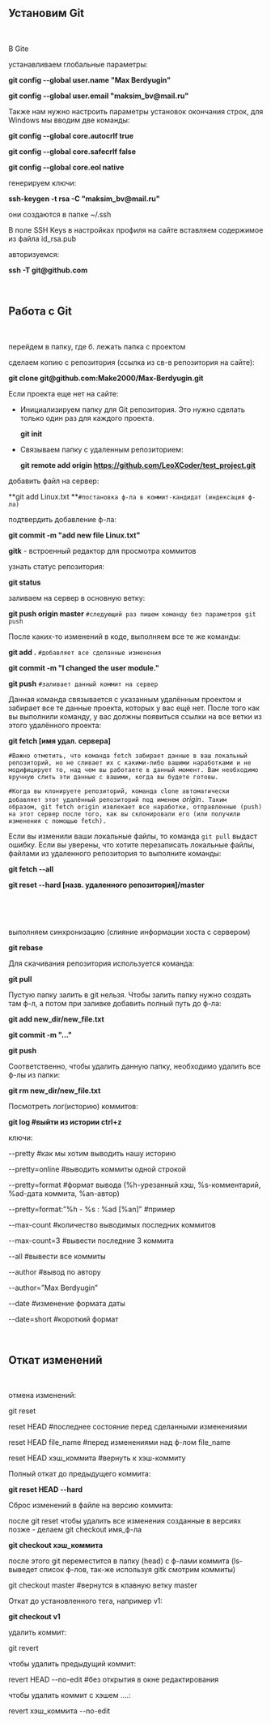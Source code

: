 Установим Git
-------------

 

В Gite

устанавливаем глобальные параметры:

**git config --global user.name "Max Berdyugin"**

**git config --global user.email "maksim_bv\@mail.ru"**

Также нам нужно настроить параметры установок окончания строк, для Windows мы
вводим две команды:

**git config --global core.autocrlf true**

**git config --global core.safecrlf false**

**git config --global core.eol native**

генерируем ключи:

**ssh-keygen -t rsa -C "maksim_bv\@mail.ru"**

они создаются в папке \~/.ssh

В поле SSH Keys в настройках профиля на сайте вставляем содержимое из файла
id_rsa.pub

авторизуемся:

**ssh -T git\@github.com**

 

Работа с Git
------------

 

перейдем в папку, где б. лежать папка с проектом

сделаем копию с репозитория (ссылка из св-в репозитория на сайте):

**git clone git\@github.com:Make2000/Max-Berdyugin.git**

Если проекта еще нет на сайте:

-   Инициализируем папку для Git репозитория. Это нужно сделать только один раз
    для каждого проекта.

    **git init**

-   Связываем папку с удаленным репозиторием:

    **git remote add origin https://github.com/LeoXCoder/test_project.git**

добавить файл на сервер:

**git add Linux.txt **`#постановка ф-ла в коммит-кандидат (индексация ф-ла)`

подтвердить добавление ф-ла:

**git commit -m "add new file Linux.txt"**

**gitk** - встроенный редактор для просмотра коммитов

узнать статус репозитория:

**git status**

заливаем на сервер в основную ветку:

**git push origin master** `#следующий раз пишем команду без параметров git
push`

После каких-то изменений в коде, выполняем все те же команды:

**git add .** `#добавляет все сделанные изменения`

**git commit -m "I changed the user module."**

**git push** `#заливает данный коммит на сервер`

Данная команда связывается с указанным удалённым проектом и забирает все те
данные проекта, которых у вас ещё нет. После того как вы выполнили команду, у
вас должны появиться ссылки на все ветки из этого удалённого проекта:

**git fetch [имя удал. сервера]**

`#Важно отметить, что команда fetch забирает данные в ваш локальный репозиторий,
но не сливает их с какими-либо вашими наработками и не модифицирует то, над чем
вы работаете в данный момент. Вам необходимо вручную слить эти данные с вашими,
когда вы будете готовы.`

`#Когда вы клонируете репозиторий, команда clone автоматически добавляет этот
удалённый репозиторий под именем `*origin*`. Таким образом, git fetch
origin извлекает все наработки, отправленные (push) на этот сервер после того,
как вы склонировали его (или получили изменения с помощью fetch). `

Если вы изменили ваши локальные файлы, то команда `git pull` выдаст ошибку. Если
вы уверены, что хотите перезаписать локальные файлы, файлами из удаленного
репозитория то выполните команды:

**git fetch --all**

**git reset --hard [назв. удаленного репозитория]/master**

 

 

выполняем синхронизацию (слияние информации хоста с сервером)

**git rebase**

Для скачивания репозитория используется команда:

**git pull**

Пустую папку залить в git нельзя. Чтобы залить папку нужно создать там ф-л, а
потом при заливке добавить полный путь до ф-ла:

**git add new_dir/new_file.txt**

**git commit -m "..."**

**git push**

Соответственно, чтобы удалить данную папку, необходимо удалить все ф-лы из
папки:

**git rm new_dir/new_file.txt**

Посмотреть лог(историю) коммитов:

**git log \#выйти из истории ctrl+z**

ключи:

\--pretty \#как мы хотим выводить нашу историю

\--pretty=online \#выводить коммиты одной строкой

\--pretty=format \#формат вывода (%h-урезанный хэш, %s-комментарий, %ad-дата
коммита, %an-автор)

\--pretty=format:”%h - %s : %ad [%an]” \#пример

\--max-count \#количество выводимых последних коммитов

\--max-count=3 \#вывести последние 3 коммита

\--all \#вывести все коммиты

\--author \#вывод по автору

\--author=”Max Berdyugin”

\--date \#изменение формата даты

\--date=short \#короткий формат

 

Откат изменений
---------------

 

отмена изменений:

git reset

reset HEAD \#последнее состояние перед сделанными изменениями

reset HEAD file_name \#перед изменениями над ф-лом file_name

reset HEAD хэш_коммита \#вернуть к хэш-коммиту

Полный откат до предыдущего коммита:

**git reset HEAD --hard**

Сброс изменений в файле на версию коммита:

после git reset чтобы удалить все изменения созданные в версиях позже - делаем
git checkout имя_ф-ла

**git checkout хэш_коммита**

после этого git переместится в папку (head) с ф-лами коммита (ls-выведет список
ф-лов, так-же используя gitk смотрим коммиты)

git checkout master \#вернутся в клавную ветку master

Откат до установленного тега, например v1:

**git checkout v1**

удалить коммит:

git revert

чтобы удалить предыдущий коммит:

revert HEAD --no-edit \#без открытия в окне редактирования

чтобы удалить коммит с хэшем ....:

revert хэш_коммита --no-edit

 
